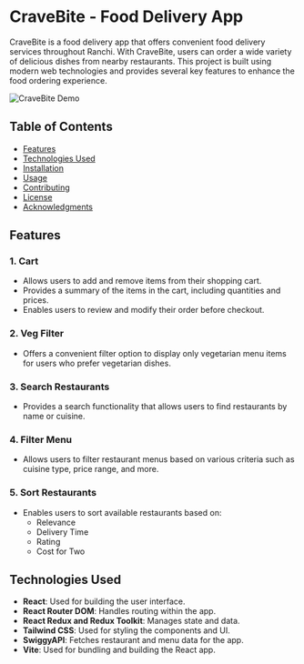 # CraveBite - Food Delivery App

CraveBite is a food delivery app that offers convenient food delivery services throughout Ranchi. With CraveBite, users can order a wide variety of delicious dishes from nearby restaurants. This project is built using modern web technologies and provides several key features to enhance the food ordering experience.

![CraveBite Demo](https://cravebite.netlify.app/)

## Table of Contents

- [Features](#features)
- [Technologies Used](#technologies-used)
- [Installation](#installation)
- [Usage](#usage)
- [Contributing](#contributing)
- [License](#license)
- [Acknowledgments](#acknowledgments)

## Features

### 1. Cart

- Allows users to add and remove items from their shopping cart.
- Provides a summary of the items in the cart, including quantities and prices.
- Enables users to review and modify their order before checkout.

### 2. Veg Filter

- Offers a convenient filter option to display only vegetarian menu items for users who prefer vegetarian dishes.

### 3. Search Restaurants

- Provides a search functionality that allows users to find restaurants by name or cuisine.

### 4. Filter Menu

- Allows users to filter restaurant menus based on various criteria such as cuisine type, price range, and more.

### 5. Sort Restaurants

- Enables users to sort available restaurants based on:
  - Relevance
  - Delivery Time
  - Rating
  - Cost for Two

## Technologies Used

- **React**: Used for building the user interface.
- **React Router DOM**: Handles routing within the app.
- **React Redux and Redux Toolkit**: Manages state and data.
- **Tailwind CSS**: Used for styling the components and UI.
- **SwiggyAPI**: Fetches restaurant and menu data for the app.
- **Vite**: Used for bundling and building the React app.



